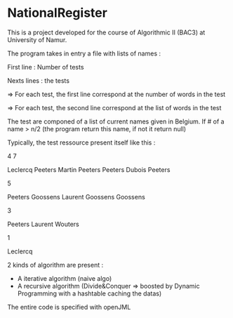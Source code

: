 # NationalRegister
This is a project developed for the course of Algorithmic II (BAC3) at University of Namur.


The program takes in entry a file with lists of names :

First line : Number of tests

Nexts lines : the tests

=> For each test, the first line correspond at the number of words in the test

=> For each test, the second line correspond at the list of words in the test


The test are componed of a list of current names given in Belgium.
If # of a name > n/2 (the program return this name, if not it return null)

Typically, the test ressource present itself like this :

4
7

Leclercq Peeters Martin Peeters Peeters Dubois Peeters

5

Peeters Goossens Laurent Goossens Goossens

3

Peeters Laurent Wouters

1

Leclercq


2 kinds of algorithm are present :
- A iterative algorithm (naive algo)
- A recursive algorithm (Divide&Conquer => boosted by Dynamic Programming with a hashtable caching the datas)


The entire code is specified with openJML
